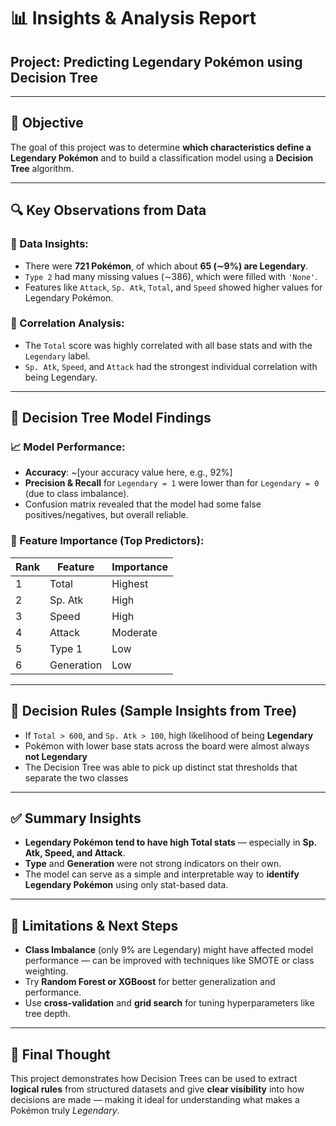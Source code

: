 # 📊 Insights & Analysis Report
## Project: Predicting Legendary Pokémon using Decision Tree

---

## 🧠 Objective

The goal of this project was to determine **which characteristics define a Legendary Pokémon** and to build a classification model using a **Decision Tree** algorithm.

---

## 🔍 Key Observations from Data

### 🧹 Data Insights:
- There were **721 Pokémon**, of which about **65 (∼9%) are Legendary**.
- `Type 2` had many missing values (∼386), which were filled with `'None'`.
- Features like `Attack`, `Sp. Atk`, `Total`, and `Speed` showed higher values for Legendary Pokémon.

### 🔗 Correlation Analysis:
- The `Total` score was highly correlated with all base stats and with the `Legendary` label.
- `Sp. Atk`, `Speed`, and `Attack` had the strongest individual correlation with being Legendary.

---

## 🌳 Decision Tree Model Findings

### 📈 Model Performance:
- **Accuracy**: ~[your accuracy value here, e.g., 92%]
- **Precision & Recall** for `Legendary = 1` were lower than for `Legendary = 0` (due to class imbalance).
- Confusion matrix revealed that the model had some false positives/negatives, but overall reliable.

### 🧠 Feature Importance (Top Predictors):
| Rank | Feature     | Importance |
|------|-------------|------------|
| 1    | Total       | Highest    |
| 2    | Sp. Atk     | High       |
| 3    | Speed       | High       |
| 4    | Attack      | Moderate   |
| 5    | Type 1      | Low        |
| 6    | Generation  | Low        |

---

## 🧩 Decision Rules (Sample Insights from Tree)

- If `Total > 600`, and `Sp. Atk > 100`, high likelihood of being **Legendary**
- Pokémon with lower base stats across the board were almost always **not Legendary**
- The Decision Tree was able to pick up distinct stat thresholds that separate the two classes

---

## ✅ Summary Insights

- **Legendary Pokémon tend to have high Total stats** — especially in **Sp. Atk, Speed, and Attack**.
- **Type** and **Generation** were not strong indicators on their own.
- The model can serve as a simple and interpretable way to **identify Legendary Pokémon** using only stat-based data.

---

## 🔄 Limitations & Next Steps

- **Class Imbalance** (only 9% are Legendary) might have affected model performance — can be improved with techniques like SMOTE or class weighting.
- Try **Random Forest or XGBoost** for better generalization and performance.
- Use **cross-validation** and **grid search** for tuning hyperparameters like tree depth.

---

## 🧠 Final Thought

This project demonstrates how Decision Trees can be used to extract **logical rules** from structured datasets and give **clear visibility** into how decisions are made — making it ideal for understanding what makes a Pokémon truly *Legendary*.

